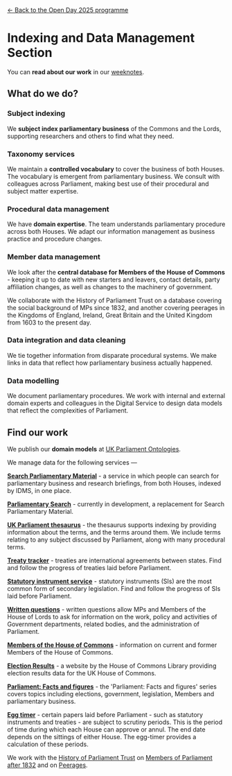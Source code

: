 <a href="../">&larr; Back to the Open Day 2025 programme</a>

# Indexing and Data Management Section

You can **read about our work** in our [weeknotes](https://ukparliament.github.io/ontologies/meta/weeknotes/).

## What do we do?  

### Subject indexing 
We **subject index parliamentary business** of the Commons and the Lords, supporting researchers and others to find what they need.

### Taxonomy services
We maintain a **controlled vocabulary** to cover the business of both Houses. The vocabulary is emergent from parliamentary business. We consult with colleagues across Parliament, making best use of their procedural and subject matter expertise. 

### Procedural data management 
We have **domain expertise**. The team understands parliamentary procedure across both Houses. We adapt our information management as business practice and procedure changes. 

### Member data management
We look after the **central database for Members of the House of Commons** - keeping it up to date with new starters and leavers, contact details, party affiliation changes, as well as changes to the machinery of government. 

We collaborate with the History of Parliament Trust on a database covering the social background of MPs since 1832, and another covering peerages in the Kingdoms of England, Ireland, Great Britain and the United Kingdom from 1603 to the present day. 

### Data integration and data cleaning 
We tie together information from disparate procedural systems. We make links in data that reflect how parliamentary business actually happened. 

### Data modelling 
We document parliamentary procedures. We work with internal and external domain experts and colleagues in the Digital Service to design data models that reflect the complexities of Parliament. 

## Find our work

We publish our **domain models** at [UK Parliament Ontologies](https://ukparliament.github.io/ontologies/). 

We manage data for the following services &mdash;

**[Search Parliamentary Material](https://search-material.parliament.uk/)** - a service in which people can search for parliamentary business and research briefings, from both Houses, indexed by IDMS, in one place. 

**[Parliamentary Search](https://parliamentary-search-265cced0397e.herokuapp.com/)** - currently in development, a replacement for Search Parliamentary Material.

**[UK Parliament thesaurus](https://lda.data.parliament.uk/terms/)** - the thesaurus supports indexing by providing information about the terms, and the terms around them.  We include terms relating to any subject discussed by Parliament, along with many procedural terms.  

**[Treaty tracker](https://treaties.parliament.uk/)** - treaties are international agreements between states. Find and follow the progress of treaties laid before Parliament.

**[Statutory instrument service](https://statutoryinstruments.parliament.uk/)** - statutory instruments (SIs) are the most common form of secondary legislation. Find and follow the progress of SIs laid before Parliament.

**[Written questions](https://questions-statements.parliament.uk/)** - written questions allow MPs and Members of the House of Lords to ask for information on the work, policy and activities of Government departments, related bodies, and the administration of Parliament.

**[Members of the House of Commons](https://members.parliament.uk/members/Commons)** - information on current and former Members of the House of Commons.

**[Election Results](https://electionresults.parliament.uk/)** - a website by the House of Commons Library providing election results data for the UK House of Commons.

**[Parliament: Facts and figures](https://commonslibrary.parliament.uk/tag/parliament-facts-and-figures/)** - the 'Parliament: Facts and figures' series covers topics including elections, government, legislation, Members and parliamentary business.

**[Egg timer](https://api.parliament.uk/egg-timer/meta)** - certain papers laid before Parliament - such as statutory instruments and treaties - are subject to scrutiny periods. This is the period of time during which each House can approve or annul. The end date depends on the sittings of either House. The egg-timer provides a calculation of these periods. 

We work with the [History of Parliament Trust](https://www.historyofparliamentonline.org/) on [Members of Parliament after 1832](https://membersafter1832.historyofparliamentonline.org/)
and on [Peerages](https://peerages.historyofparliamentonline.org/). 

